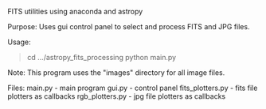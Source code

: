 FITS utilities using anaconda and astropy

Purpose:
Uses gui control panel to select and process FITS and JPG files.

Usage:
> cd .../astropy_fits_processing
> python main.py

Note:
This program uses the "images" directory for all image files.

Files:
main.py - main program
gui.py - control panel
fits_plotters.py - fits file plotters as callbacks
rgb_plotters.py - jpg file plotters as callbacks
